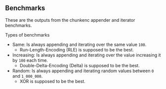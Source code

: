## Benchmarks

These are the outputs from the chunkenc appender and iterator benchmarks.

Types of benchmarks
* Same: Is always appending and iterating over the same value `100`. 
  * Run-Length-Encoding (RLE) is supposed to be the best.
* Increasing: Is always appending and iterating over the value increasing it by `100` each time.
  * Double-Delta-Encoding (Delta) is supposed to be the best.
* Random: Is always appending and iterating random values between `0` and `1_000_000`.
  * XOR is supposed to be the best.
  